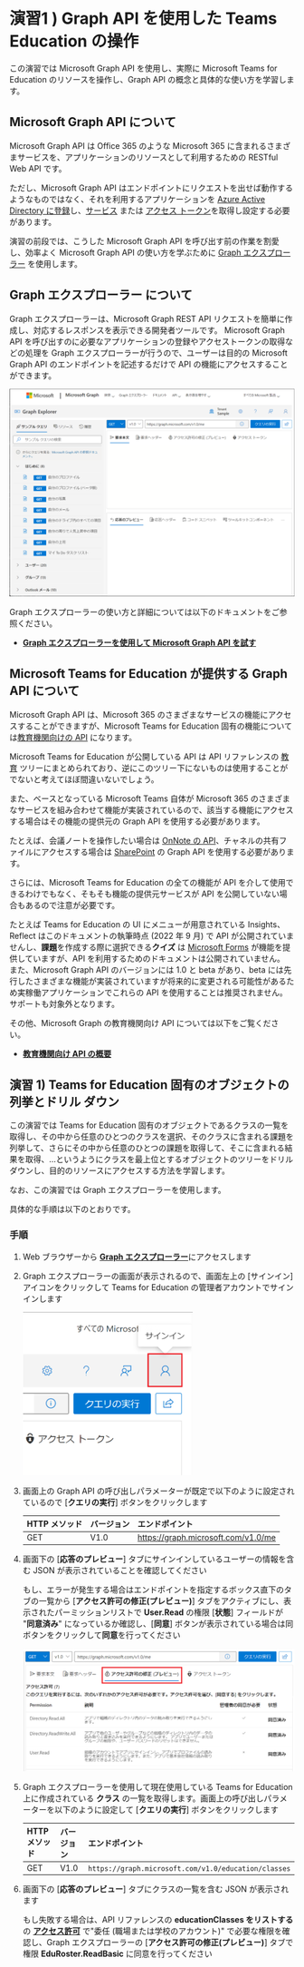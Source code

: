 # 演習1 ) Graph API を使用した Teams Education の操作

この演習では Microsoft Graph API を使用し、実際に Microsoft Teams for Education のリソースを操作し、Graph API の概念と具体的な使い方を学習します。


## Microsoft Graph API について

Microsoft Graph API は Office 365 のような Microsoft 365 に含まれるさまざまサービスを、アプリケーションのリソースとして利用するための RESTful Web API です。

ただし、Microsoft Graph API はエンドポイントにリクエストを出せば動作するようなものではなく、それを利用するアプリケーションを [Azure Active Directory に登録](https://docs.microsoft.com/ja-jp/graph/auth-register-app-v2)し、[サービス](https://docs.microsoft.com/ja-jp/graph/auth-v2-service) または [アクセス トークン](https://docs.microsoft.com/ja-jp/graph/auth-v2-user)を取得し設定する必要があります。

演習の前段では、こうした Microsoft Graph API を呼び出す前の作業を割愛し、効率よく Microsoft Graph API の使い方を学ぶために [Graph エクスプローラー](https://developer.microsoft.com/ja-jp/graph/graph-explorer) を使用します。


## Graph エクスプローラー について

Graph エクスプローラーは、Microsoft Graph REST API リクエストを簡単に作成し、対応するレスポンスを表示できる開発者ツールです。 Microsoft Graph API を呼び出すのに必要なアプリケーションの登録やアクセストークンの取得などの処理を Graph エクスプローラーが行うので、ユーザーは目的の Microsoft Graph API のエンドポイントを記述するだけで API の機能にアクセスすることができます。

<img src="./images/22Sep_graphExplorer.png">

Graph エクスプローラーの使い方と詳細については以下のドキュメントをご参照ください。

* [**Graph エクスプローラーを使用して Microsoft Graph API を試す**](https://docs.microsoft.com/ja-jp/graph/graph-explorer/graph-explorer-overview)


## Microsoft Teams for Education が提供する Graph API について

Microsoft Graph API は、Microsoft 365 のさまざまなサービスの機能にアクセスすることができますが、Microsoft Teams for Education 固有の機能については[教育機関向けの API](https://docs.microsoft.com/ja-jp/graph/education-concept-overview) になります。

Microsoft Teams for Education が公開している API は API リファレンスの [教育](https://docs.microsoft.com/ja-jp/graph/api/resources/education-overview?view=graph-rest-1.0) ツリーにまとめられており、逆にこのツリー下にないものは使用することがでないと考えてほぼ間違いないでしょう。

また、ベースとなっている Microsoft Teams 自体が Microsoft 365 のさまざまなサービスを組み合わせて機能が実装されているので、該当する機能にアクセスする場合はその機能の提供元の Graph API を使用する必要があります。

たとえば、会議ノートを操作したい場合は [OnNote の API](https://docs.microsoft.com/ja-jp/graph/api/resources/onenote-api-overview?view=graph-rest-1.0)、チャネルの共有ファイルにアクセスする場合は [SharePoint](https://docs.microsoft.com/ja-jp/graph/api/resources/onedrive?view=graph-rest-1.0) の Graph API を使用する必要があります。

さらには、Microsoft Teams for Education の全ての機能が API を介して使用できるわけでもなく、そもそも機能の提供元サービスが API を公開していない場合もあるので注意が必要です。

たとえば Teams for Education の UI にメニューが用意されている Insights、Reflect はこのドキュメントの執筆時点 (2022 年 9 月) で API が公開されていませんし、**課題**を作成する際に選択できる**クイズ** は [Microsoft Forms](https://forms.office.com) が機能を提供していますが、API を利用するためのドキュメントは公開されていません。
また、Microsoft Graph API のバージョンには 1.0 と beta があり、beta には先行したさまざまな機能が実装されていますが将来的に変更される可能性があるため実稼働アプリケーションでこれらの API を使用することは推奨されません。サポートも対象外となります。

その他、Microsoft Graph の教育機関向け API については以下をご覧ください。

* [**教育機関向け API の概要**](https://docs.microsoft.com/ja-jp/graph/education-concept-overview)


## 演習 1) Teams for Education 固有のオブジェクトの列挙とドリル ダウン

この演習では Teams for Education 固有のオブジェクトであるクラスの一覧を取得し、その中から任意のひとつのクラスを選択、そのクラスに含まれる課題を列挙して、さらにその中から任意のひとつの課題を取得して、そこに含まれる結果を取得、...というようにクラスを最上位とするオブジェクトのツリーをドリル ダウンし、目的のリソースにアクセスする方法を学習します。

なお、この演習では Graph エクスプローラーを使用します。

具体的な手順は以下のとおりです。

### 手順

1. Web ブラウザーから [**Graph エクスプローラー**](https://developer.microsoft.com/graph/graph-explorer)にアクセスします　

2. Graph エクスプローラーの画面が表示されるので、画面左上の \[サインイン\] アイコンをクリックして Teams for Education の管理者アカウントでサインインします

    <img src="./images/22Sep_graphExpLogin.png" width="300">

3. 画面上の Graph API の呼び出しパラメーターが既定で以下のように設定されているので \[**クエリの実行**\] ボタンをクリックします

    | HTTP メソッド | バージョン | エンドポイント |
    | ---- | ---- | ---- |
    | GET | V1.0 | https://graph.microsoft.com/v1.0/me |

4. 画面下の \[**応答のプレビュー**\] タブにサインインしているユーザーの情報を含む JSON が表示されていることを確認してください

    もし、エラーが発生する場合はエンドポイントを指定するボックス直下のタブの一覧から \[**アクセス許可の修正(プレビュー)**\] タブをアクティブにし、表示されたパーミッションリストで **User.Read** の権限 \[**状態**\] フィールドが "**同意済み**" になっているか確認し、\[**同意**\] ボタンが表示されている場合は同ボタンをクリックして**同意**を行ってください

    <img src="./images/22Sep_AccessAllowTab.png" width="500">

5. Graph エクスプローラーを使用して現在使用している Teams for Education 上に作成されている **クラス** の一覧を取得します。画面上の呼び出しパラメーターを以下のように設定して \[**クエリの実行**\] ボタンをクリックします

    | HTTP メソッド | バージョン | エンドポイント |
    | ---- | ---- | ---- |
    | GET | V1.0 | ```https://graph.microsoft.com/v1.0/education/classes``` |

6. 画面下の \[**応答のプレビュー**\] タブにクラスの一覧を含む JSON が表示されます

    もし失敗する場合は、API リファレンスの **educationClasses をリストする** の [**アクセス許可**](https://learn.microsoft.com/ja-jp/graph/api/educationclass-list?view=graph-rest-1.0&tabs=http#permissions) で"委任 (職場または学校のアカウント)" で必要な権限を確認し、Graph エクスプローラーの \[**アクセス許可の修正(プレビュー)**\] タブで権限 **EduRoster.ReadBasic** に同意を行ってください










